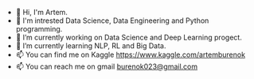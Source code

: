 * 👋 Hi, I'm Artem.
* 👀 I'm intrested Data Science, Data Engineering and Python programming.
* 🔭 I’m currently working on Data Science and Deep Learning progect.
* 🌱 I’m currently learning NLP, RL and Big Data.
* 📫 You can find me on Kaggle https://www.kaggle.com/artemburenok
* 📫 You can reach me on gmail burenok023@gmail.com 
<!--
**ArtemBurenok/ArtemBurenok** is a ✨ _special_ ✨ repository because its `README.md` (this file) appears on your GitHub profile.

Here are some ideas to get you started:

- 🔭 I’m currently working on ...
- 🌱 I’m currently learning ...
- 👯 I’m looking to collaborate on ...
- 🤔 I’m looking for help with ...
- 💬 Ask me about ...
- 📫 How to reach me: ...
- 😄 Pronouns: ...
- ⚡ Fun fact: ...
-->
